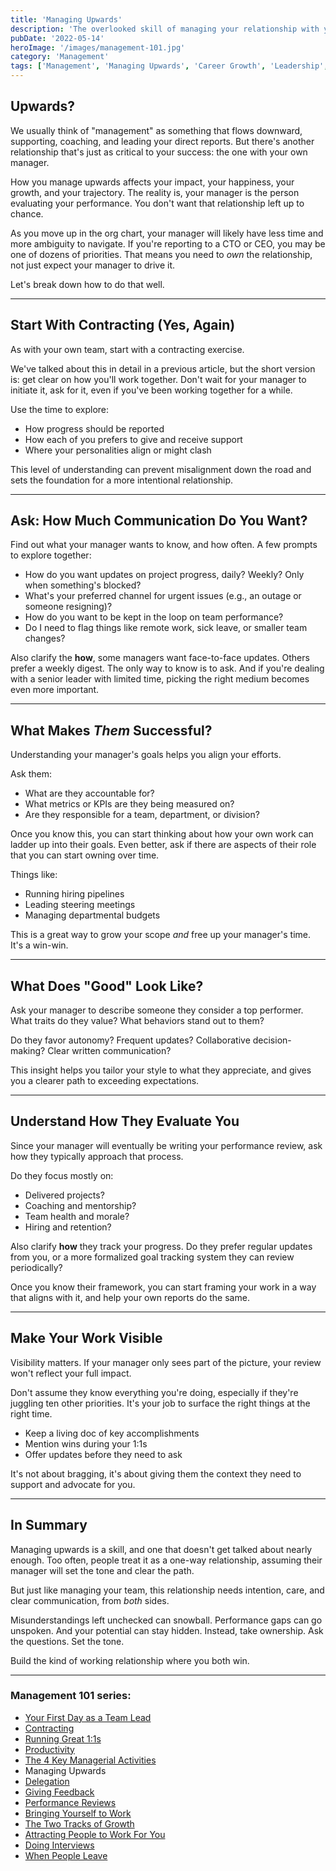 ```yaml
---
title: 'Managing Upwards'
description: 'The overlooked skill of managing your relationship with your own manager, and why it matters just as much as leading your team.'
pubDate: '2022-05-14'
heroImage: '/images/management-101.jpg'
category: 'Management'
tags: ['Management', 'Managing Upwards', 'Career Growth', 'Leadership', 'Communication']
---
```


## Upwards?

We usually think of "management" as something that flows downward, supporting, coaching, and leading your direct reports. But there's another relationship that's just as critical to your success: the one with your own manager.

How you manage upwards affects your impact, your happiness, your growth, and your trajectory. The reality is, your manager is the person evaluating your performance. You don't want that relationship left up to chance.

As you move up in the org chart, your manager will likely have less time and more ambiguity to navigate. If you're reporting to a CTO or CEO, you may be one of dozens of priorities. That means you need to *own* the relationship, not just expect your manager to drive it.

Let's break down how to do that well.

---

## Start With Contracting (Yes, Again)

As with your own team, start with a contracting exercise.

We've talked about this in detail in a previous article, but the short version is: get clear on how you'll work together. Don't wait for your manager to initiate it, ask for it, even if you've been working together for a while.

Use the time to explore:
- How progress should be reported
- How each of you prefers to give and receive support
- Where your personalities align or might clash

This level of understanding can prevent misalignment down the road and sets the foundation for a more intentional relationship.

---

## Ask: How Much Communication Do You Want?

Find out what your manager wants to know, and how often. A few prompts to explore together:

- How do you want updates on project progress, daily? Weekly? Only when something's blocked?
- What's your preferred channel for urgent issues (e.g., an outage or someone resigning)?
- How do you want to be kept in the loop on team performance?
- Do I need to flag things like remote work, sick leave, or smaller team changes?

Also clarify the **how**, some managers want face-to-face updates. Others prefer a weekly digest. The only way to know is to ask. And if you're dealing with a senior leader with limited time, picking the right medium becomes even more important.

---

## What Makes *Them* Successful?

Understanding your manager's goals helps you align your efforts.

Ask them:
- What are they accountable for?
- What metrics or KPIs are they being measured on?
- Are they responsible for a team, department, or division?

Once you know this, you can start thinking about how your own work can ladder up into their goals. Even better, ask if there are aspects of their role that you can start owning over time.

Things like:
- Running hiring pipelines
- Leading steering meetings
- Managing departmental budgets

This is a great way to grow your scope *and* free up your manager's time. It's a win-win.

---

## What Does "Good" Look Like?

Ask your manager to describe someone they consider a top performer. What traits do they value? What behaviors stand out to them?

Do they favor autonomy? Frequent updates? Collaborative decision-making? Clear written communication?

This insight helps you tailor your style to what they appreciate, and gives you a clearer path to exceeding expectations.

---

## Understand How They Evaluate You

Since your manager will eventually be writing your performance review, ask how they typically approach that process.

Do they focus mostly on:
- Delivered projects?
- Coaching and mentorship?
- Team health and morale?
- Hiring and retention?

Also clarify **how** they track your progress. Do they prefer regular updates from you, or a more formalized goal tracking system they can review periodically?

Once you know their framework, you can start framing your work in a way that aligns with it, and help your own reports do the same.

---

## Make Your Work Visible

Visibility matters. If your manager only sees part of the picture, your review won't reflect your full impact.

Don't assume they know everything you're doing, especially if they're juggling ten other priorities. It's your job to surface the right things at the right time.

- Keep a living doc of key accomplishments
- Mention wins during your 1:1s
- Offer updates before they need to ask

It's not about bragging, it's about giving them the context they need to support and advocate for you.

---

## In Summary

Managing upwards is a skill, and one that doesn't get talked about nearly enough. Too often, people treat it as a one-way relationship, assuming their manager will set the tone and clear the path.

But just like managing your team, this relationship needs intention, care, and clear communication, from *both* sides.

Misunderstandings left unchecked can snowball. Performance gaps can go unspoken. And your potential can stay hidden. Instead, take ownership. Ask the questions. Set the tone.

Build the kind of working relationship where you both win.

---

### Management 101 series:

- [Your First Day as a Team Lead](/blog/management-101-your-first-day-as-a-team-lead/)
- [Contracting](/blog/management-101-contracting/)
- [Running Great 1:1s](/blog/management-101-one-on-ones/)
- [Productivity](/blog/management-101-productivity/)
- [The 4 Key Managerial Activities](/blog/management-101-4-key-managerial-activities/)
- Managing Upwards
- [Delegation](/blog/management-101-delegation/)
- [Giving Feedback](/blog/management-101-giving-feedback/)
- [Performance Reviews](/blog/management-101-performance-reviews/)
- [Bringing Yourself to Work](/blog/management-101-bringing-yourself-to-work/)
- [The Two Tracks of Growth](/blog/management-101-two-tracks-of-growth/)
- [Attracting People to Work For You](/blog/management-101-attracting-people-to-work-for-you/)
- [Doing Interviews](/blog/management-101-doing-interviews/)
- [When People Leave](/blog/management-101-when-people-leave/)
